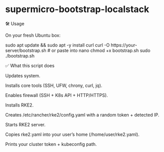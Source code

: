 # supermicro-bootstrap-localstack
🛠️ Usage

On your fresh Ubuntu box:

sudo apt update && sudo apt -y install curl
curl -O https://your-server/bootstrap.sh   # or paste into nano
chmod +x bootstrap.sh
sudo ./bootstrap.sh

✅ What this script does

Updates system.

Installs core tools (SSH, UFW, chrony, curl, jq).

Enables firewall (SSH + K8s API + HTTP/HTTPS).

Installs RKE2.

Creates /etc/rancher/rke2/config.yaml with a random token + detected IP.

Starts RKE2 server.

Copies rke2.yaml into your user’s home (/home/user/rke2.yaml).

Prints your cluster token + kubeconfig path.
